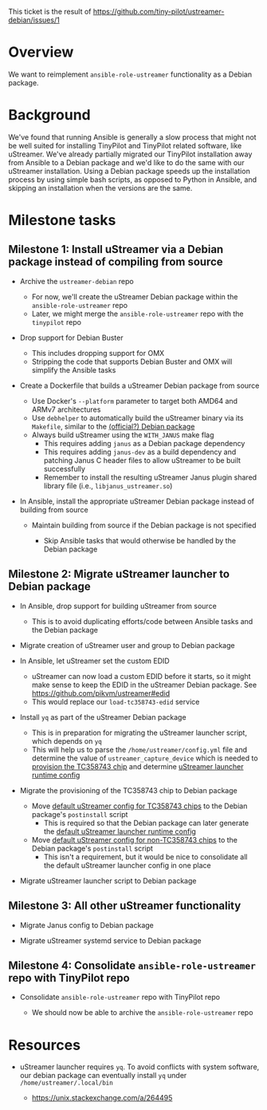 This ticket is the result of https://github.com/tiny-pilot/ustreamer-debian/issues/1

# Overview

We want to reimplement `ansible-role-ustreamer` functionality as a Debian package.

# Background

We've found that running Ansible is generally a slow process that might not be well suited for installing TinyPilot and TinyPilot related software, like uStreamer. We've already partially migrated our TinyPilot installation away from Ansible to a Debian package and we'd like to do the same with our uStreamer installation. Using a Debian package speeds up the installation process by using simple bash scripts, as opposed to Python in Ansible, and skipping an installation when the versions are the same.

# Milestone tasks

## Milestone 1: Install uStreamer via a Debian package instead of compiling from source

- Archive the `ustreamer-debian` repo

  - For now, we'll create the uStreamer Debian package within the `ansible-role-ustreamer` repo
  - Later, we might merge the `ansible-role-ustreamer` repo with the `tinypilot` repo

- Drop support for Debian Buster

  - This includes dropping support for OMX
  - Stripping the code that supports Debian Buster and OMX will simplify the Ansible tasks

- Create a Dockerfile that builds a uStreamer Debian package from source

  - Use Docker's `--platform` parameter to target both AMD64 and ARMv7 architectures
  - Use `debhelper` to automatically build the uStreamer binary via its `Makefile`, similar to the [(official?) Debian package](https://salsa.debian.org/reedy/ustreamer/-/tree/master/)
  - Always build uStreamer using the `WITH_JANUS` make flag
    - This requires adding `janus` as a Debian package dependency
    - This requires adding `janus-dev` as a build dependency and patching Janus C header files to allow uStreamer to be built successfully
    - Remember to install the resulting uStreamer Janus plugin shared library file (i.e., `libjanus_ustreamer.so`)

- In Ansible, install the appropriate uStreamer Debian package instead of building from source

  - Maintain building from source if the Debian package is not specified

    - Skip Ansible tasks that would otherwise be handled by the Debian package

## Milestone 2: Migrate uStreamer launcher to Debian package

- In Ansible, drop support for building uStreamer from source

  - This is to avoid duplicating efforts/code between Ansible tasks and the Debian package

- Migrate creation of uStreamer user and group to Debian package

- In Ansible, let uStreamer set the custom EDID

  - uStreamer can now load a custom EDID before it starts, so it might make sense to keep the EDID in the uStreamer Debian package. See https://github.com/pikvm/ustreamer#edid
  - This would replace our `load-tc358743-edid` service

- Install `yq` as part of the uStreamer Debian package

  - This is in preparation for migrating the uStreamer launcher script, which depends on `yq`
  - This will help us to parse the `/home/ustreamer/config.yml` file and determine the value of `ustreamer_capture_device` which is needed to [provision the TC358743 chip](https://github.com/tiny-pilot/ansible-role-ustreamer/blob/master/tasks/main.yml#L83-L85) and determine [uStreamer launcher runtime config](https://github.com/tiny-pilot/ansible-role-ustreamer/blob/master/tasks/provision_tc358743.yml#L74-L81)

- Migrate the provisioning of the TC358743 chip to Debian package

  - Move [default uStreamer config for TC358743 chips](https://github.com/tiny-pilot/ansible-role-ustreamer/blob/master/tasks/provision_tc358743.yml#L74-L81) to the Debian package's `postinstall` script
    - This is required so that the Debian package can later generate the [default uStreamer launcher runtime config](https://github.com/tiny-pilot/ansible-role-ustreamer/blob/master/tasks/install_launcher.yml#L37-L59)
  - Move [default uStreamer config for non-TC358743 chips](https://github.com/tiny-pilot/tinypilot/blob/master/bundler/bundle/install#L83-L93) to the Debian package's `postinstall` script
    - This isn't a requirement, but it would be nice to consolidate all the default uStreamer launcher config in one place

- Migrate uStreamer launcher script to Debian package

## Milestone 3: All other uStreamer functionality

- Migrate Janus config to Debian package

- Migrate uStreamer systemd service to Debian package

## Milestone 4: Consolidate `ansible-role-ustreamer` repo with TinyPilot repo

- Consolidate `ansible-role-ustreamer` repo with TinyPilot repo

  - We should now be able to archive the `ansible-role-ustreamer` repo

# Resources

- uStreamer launcher requires `yq`. To avoid conflicts with system software, our debian package can eventually install `yq` under `/home/ustreamer/.local/bin`

  - https://unix.stackexchange.com/a/264495
